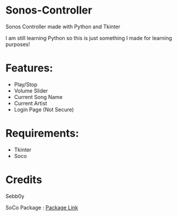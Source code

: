 # Sonos-Controller
Sonos Controller made with Python and Tkinter

I am still learning Python so this is just something I made for learning purposes!

# Features:
- Play/Stop
- Volume Slider
- Current Song Name
- Current Artist
- Login Page (Not Secure)

# Requirements:
- Tkinter
- Soco

# Credits
Sebb0y

SoCo Package : [Package Link](https://pypi.org/project/soco/)
